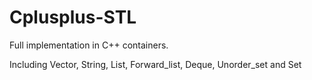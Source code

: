 # Cplusplus-STL
Full implementation in C++ containers.

Including Vector, String, List, Forward_list, Deque, Unorder_set and Set
